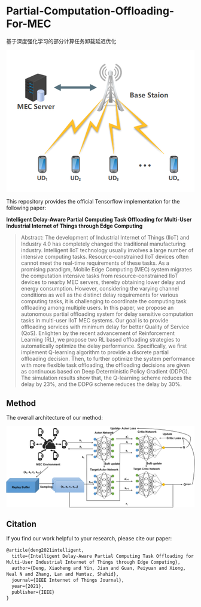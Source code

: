 # Partial-Computation-Offloading-For-MEC
基于深度强化学习的部分计算任务卸载延迟优化

<img src="resources/fig1.png"/>

This repository provides the official Tensorflow implementation for the following paper:

**Intelligent Delay-Aware Partial Computing Task Offloading for Multi-User Industrial Internet of Things through Edge Computing**

> Abstract: The development of Industrial Internet of Things (IIoT) and Industry 4.0 has completely changed the traditional manufacturing industry. Intelligent IIoT technology usually involves a large number of intensive computing tasks. Resource-constrained IIoT devices often cannot meet the real-time requirements of these tasks. As a promising paradigm, Mobile Edge Computing (MEC) system migrates the computation intensive tasks from resource-constrained IIoT devices to nearby MEC servers, thereby obtaining lower delay and energy consumption. However, considering the varying channel conditions as well as the distinct delay requirements for various computing tasks, it is challenging to coordinate the computing task offloading among multiple users. In this paper, we propose an autonomous partial offloading system for delay sensitive computation tasks in multi-user IIoT MEC systems. Our goal is to provide offloading services with minimum delay for better Quality of Service (QoS). Enlighten by the recent advancement of Reinforcement Learning (RL), we propose two RL based offloading strategies to automatically optimize the delay performance. Specifically, we first implement Q-learning algorithm to provide a discrete partial offloading decision. Then, to further optimize the system performance with more flexible task offloading, the offloading decisions are given as continuous based on Deep Deterministic Policy Gradient (DDPG). The simulation results show that, the Q-learning scheme reduces the delay by 23%, and the DDPG scheme reduces the delay by 30%.

## Method
The overall architecture of our method:

<img src="resources/fig2.png"/>

## Citation

If you find our work helpful to your research, please cite our paper:

```
@article{deng2021intelligent,
  title={Intelligent Delay-Aware Partial Computing Task Offloading for Multi-User Industrial Internet of Things through Edge Computing},
  author={Deng, Xiaoheng and Yin, Jian and Guan, Peiyuan and Xiong, Neal N and Zhang, Lan and Mumtaz, Shahid},
  journal={IEEE Internet of Things Journal},
  year={2021},
  publisher={IEEE}
}
```